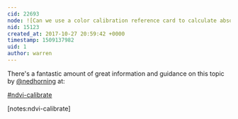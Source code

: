 ```yaml
---
cid: 22693
node: ![Can we use a color calibration reference card to calculate absolute values for DIY NDVI?](../notes/warren/10-27-2017/can-we-use-a-color-calibration-reference-card-to-calculate-absolute-values-for-diy-ndvi)
nid: 15123
created_at: 2017-10-27 20:59:42 +0000
timestamp: 1509137982
uid: 1
author: warren
---
```


There's a fantastic amount of great information and guidance on this topic by [@nedhorning](/profile/nedhorning) at:

[#ndvi-calibrate](/tag/ndvi-calibrate)

[notes:ndvi-calibrate]